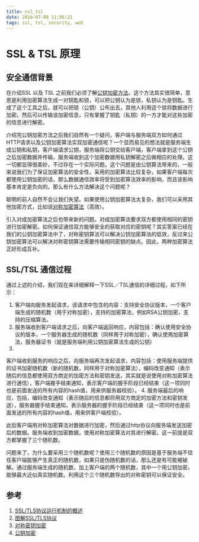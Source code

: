 ```yaml
---
title: ssl_tsl
date: 2016-07-08 11:56:21
tags: ssl, tsl, security, web
---
```



# SSL & TSL 原理

## 安全通信背景

在介绍SSL 以及 TSL
之前我们必须了解[公钥加密方法](https://en.wikipedia.org/wiki/Public-key_cryptography)。这个方法其实很简单，意思是利用加密算法生成一对钥匙和锁，可以把公钥认为是锁，私钥认为是钥匙。生成了这个工具之后，就可以把锁（公钥）公布出去，其他人利用这个锁将数据进行加密。然后可以传输该加密信息，只有掌握了钥匙（私钥）的一方才能对这些加密的信息进行解密。

介绍完公钥加密方法之后我们自然有一个疑问，客户端与服务端双方如何通过HTTP请求以及公钥加密算法实现加密通信呢？一个显而易见的想法就是服务端生成公钥和私钥，客户端请求公钥，服务端将公钥交给客户端，客户端拿到这个公钥之后加密数据并传输，服务端收到这个加密数据用私钥解密之后做相应的处理。这一切都显得很美妙，不过存在一个实际问题。这个问题是由公钥算法带来的，一般来说我们为了保证加密算法的安全性，采用的加密算法比较复杂，如果客户端每次都使用公钥加密的话，那么数据通信效率将受到加密算法效率的影响，而且该影响基本肯定是负向的。那么有什么方法解决这个问题呢？

聪明的前人自然不会让我们失望。如果使用公钥加密算法太复杂，我们可以采用其他加密方式，比如说[对称加密算法](https://zh.wikipedia.org/wiki/%E5%B0%8D%E7%A8%B1%E5%AF%86%E9%91%B0%E5%8A%A0%E5%AF%86)（高效）。

引入对成加密算法之后也带来新的问题。对成加密算法要求双方都使用相同的密钥进行加密解密。如何保证通信双方能够安全的获取对应的密钥呢？其实答案已经在我们的公钥加密算法中了，对称密钥算法可以解决公钥加密算法的低效，反过来公钥加密算法可以解决对称密钥算法需要传输相同密钥的缺点。因此，两种加密算法正好形成互补。

## SSL/TSL 通信过程

通过上述的介绍，我们现在来详细解释一下SSL／TSL通信的详细过程，如下所示：
1. 客户端向服务发起请求，该请求中包含的内容：支持安全协议版本，一个客户端生成的随机数（用于对称加密），支持的加密算法，例如RSA公钥加密，支持的压缩算法。
2. 服务端收到客户端请求之后，向客户端返回响应，内容包括：确认使用安全协议的版本，一个服务器生成的随机数（同样用于对称加密），确认使用加密算法，服务器证书（就是服务端利用公钥加密算法生成的公钥）
3.
客户端收到服务的响应之后，向服务端再次发起请求，内容包括：使用服务端提供的证书加密随机数（新的随机数，同样用于对称加密算法），编码改变通知（表示随后的信息都使用双方商定的加密方法和密钥发送，其实就是说使用对称加密算法进行通信），客户端握手结束通知，表示客户端的握手阶段已经结束（这一项同时也是前面发送的所有内容的hash值，用来供服务器校验）。
4. 服务端最后的响应，包括，编码改变通知（表示随后的信息都将用双方商定的加密方法和密钥发送），服务器握手结束通知，表示服务器的握手阶段已经结束（这一项同时也是前面发送的所有内容的hash值，用来供客户端校验）。

此后客户端用对称加密算法对数据进行加密，然后通过http协议向服务端发送加密后的数据。服务端收到加密数据，使用对称加密算法对其进行解密。这一前提是双方都掌握了三个随机数。

问题来了，为什么要采用三个随机数呢？使用三个随机数的原因是基于服务端不信任客户端能够产生真正的随机数，如果只是伪随机数的话，那么还是有可能被破解。通过服务端生成的随机数，加上客户端的两个随机数，其中一个用公钥加密，能够最大近似真实随机数。利用这个三个随机数导出的对称密钥可以保证安全。


## 参考

1. [SSL/TLS协议运行机制的概述](http://www.ruanyifeng.com/blog/2014/02/ssl_tls.html?20160707190413#comment-last)
2. [图解SSL/TLS协议](http://www.ruanyifeng.com/blog/2014/09/illustration-ssl.html)
3. [对称密钥加密](https://zh.wikipedia.org/wiki/%E5%B0%8D%E7%A8%B1%E5%AF%86%E9%91%B0%E5%8A%A0%E5%AF%86)
4. [公钥加密](https://en.wikipedia.org/wiki/Public-key_cryptography)

